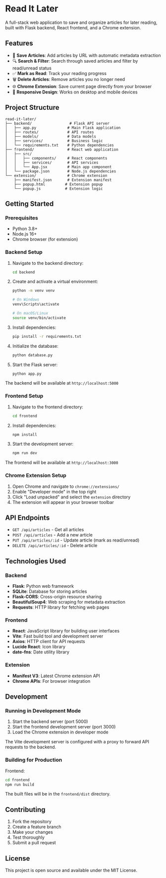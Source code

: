 # Read It Later

A full-stack web application to save and organize articles for later reading, built with Flask backend, React frontend, and a Chrome extension.

## Features

- 📝 **Save Articles**: Add articles by URL with automatic metadata extraction
- 🔍 **Search & Filter**: Search through saved articles and filter by read/unread status
- ✅ **Mark as Read**: Track your reading progress
- 🗑️ **Delete Articles**: Remove articles you no longer need
- 🌐 **Chrome Extension**: Save current page directly from your browser
- 📱 **Responsive Design**: Works on desktop and mobile devices

## Project Structure

```
read-it-later/
├── backend/                 # Flask API server
│   ├── app.py              # Main Flask application
│   ├── routes/             # API routes
│   ├── models/             # Data models
│   ├── services/           # Business logic
│   └── requirements.txt    # Python dependencies
├── frontend/               # React web application
│   ├── src/
│   │   ├── components/     # React components
│   │   ├── services/       # API services
│   │   └── App.jsx         # Main app component
│   └── package.json        # Node.js dependencies
└── extension/              # Chrome extension
    ├── manifest.json       # Extension manifest
    ├── popup.html         # Extension popup
    └── popup.js           # Extension logic
```

## Getting Started

### Prerequisites

- Python 3.8+
- Node.js 16+
- Chrome browser (for extension)

### Backend Setup

1. Navigate to the backend directory:

   ```bash
   cd backend
   ```

2. Create and activate a virtual environment:

   ```bash
   python -m venv venv

   # On Windows
   venv\Scripts\activate

   # On macOS/Linux
   source venv/bin/activate
   ```

3. Install dependencies:

   ```bash
   pip install -r requirements.txt
   ```

4. Initialize the database:

   ```bash
   python database.py
   ```

5. Start the Flask server:
   ```bash
   python app.py
   ```

The backend will be available at `http://localhost:5000`

### Frontend Setup

1. Navigate to the frontend directory:

   ```bash
   cd frontend
   ```

2. Install dependencies:

   ```bash
   npm install
   ```

3. Start the development server:
   ```bash
   npm run dev
   ```

The frontend will be available at `http://localhost:3000`

### Chrome Extension Setup

1. Open Chrome and navigate to `chrome://extensions/`
2. Enable "Developer mode" in the top right
3. Click "Load unpacked" and select the `extension` directory
4. The extension will appear in your browser toolbar

## API Endpoints

- `GET /api/articles` - Get all articles
- `POST /api/articles` - Add a new article
- `PUT /api/articles/:id` - Update article (mark as read/unread)
- `DELETE /api/articles/:id` - Delete article

## Technologies Used

### Backend

- **Flask**: Python web framework
- **SQLite**: Database for storing articles
- **Flask-CORS**: Cross-origin resource sharing
- **BeautifulSoup4**: Web scraping for metadata extraction
- **Requests**: HTTP library for fetching web pages

### Frontend

- **React**: JavaScript library for building user interfaces
- **Vite**: Fast build tool and development server
- **Axios**: HTTP client for API requests
- **Lucide React**: Icon library
- **date-fns**: Date utility library

### Extension

- **Manifest V3**: Latest Chrome extension API
- **Chrome APIs**: For browser integration

## Development

### Running in Development Mode

1. Start the backend server (port 5000)
2. Start the frontend development server (port 3000)
3. Load the Chrome extension in developer mode

The Vite development server is configured with a proxy to forward API requests to the backend.

### Building for Production

Frontend:

```bash
cd frontend
npm run build
```

The built files will be in the `frontend/dist` directory.

## Contributing

1. Fork the repository
2. Create a feature branch
3. Make your changes
4. Test thoroughly
5. Submit a pull request

## License

This project is open source and available under the MIT License.

